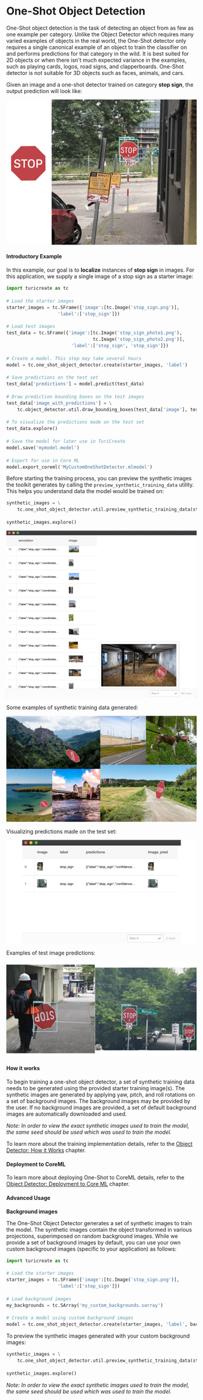 # One-Shot Object Detection

One-Shot object detection is the task of detecting an object from as few as one example per category. Unlike the Object Detector which requires many varied examples of objects in the real world, the One-Shot detector only requires a single canonical example of an object to train the classifier on and performs predictions for that category in the wild. It is best suited for 2D objects or when there isn't much expected variance in the examples, such as playing cards, logos, road signs, and clapperboards. One-Shot detector is not suitable for 3D objects such as faces, animals, and cars. 

Given an image and a one-shot detector trained on category **stop sign**, the output prediction will look like:

![Stop Sign vector and prediction images](images/stop_sign_sample.jpg) 


#### Introductory Example

In this example, our goal is to **localize** instances of **stop sign** in images. For this application, we supply a single image of a stop sign as a starter image:


```python
import turicreate as tc

# Load the starter images
starter_images = tc.SFrame({'image':[tc.Image('stop_sign.png')],
                   'label':['stop_sign']})

# Load test images
test_data = tc.SFrame({'image':[tc.Image('stop_sign_photo1.png'), 
                                tc.Image('stop_sign_photo2.png')],
                        'label':['stop_sign', 'stop_sign']})

# Create a model. This step may take several hours                                      
model = tc.one_shot_object_detector.create(starter_images, 'label')

# Save predictions on the test set
test_data['predictions'] = model.predict(test_data)

# Draw prediction bounding boxes on the test images
test_data['image_with_predictions'] = \
	tc.object_detector.util.draw_bounding_boxes(test_data['image'], test_data['predictions']) 

# To visualize the predictions made on the test set
test_data.explore()

# Save the model for later use in TuriCreate
model.save('mymodel.model')

# Export for use in Core ML
model.export_coreml('MyCustomOneShotDetector.mlmodel')
```

Before starting the training process, you can preview the synthetic images the toolkit generates by calling the `preview_synthetic_training_data` utility. This helps you understand data the model would be trained on:  


```python
synthetic_images = \
	tc.one_shot_object_detector.util.preview_synthetic_training_data(starter_images, 'label')

synthetic_images.explore()
```

![Explore synthetic images](images/synthetic_images_explore.jpg)

Some examples of synthetic training data generated:

![Sample synthetic images](images/synthetic_images_collage.jpg)


Visualizing predictions made on the test set:

![Prediction test data](images/test_data_explore.jpg)

Examples of test image predictions:

![Sample prediction image - 1 and 2](images/sample_prediction_images_1_2.jpg)


#### How it works

To begin training a one-shot object detector, a set of synthetic training data needs to be generated using the provided starter training image(s). The synthetic images are generated by applying yaw, pitch, and roll rotations on a set of background images. The background images may be provided by the user. If no background images are provided, a set of default background images are automatically downloaded and used.

*Note: In order to view the exact synthetic images used to train the model, the same seed should be used which was used to train the model.*

To learn more about the training implementation details, refer to the [Object Detector: How it Works](https://apple.github.io/turicreate/docs/userguide/object_detection/how-it-works.html) chapter.


#### Deployment to CoreML

To learn more about deploying One-Shot to CoreML details, refer to the [Object Detector: Deployment to Core ML](https://apple.github.io/turicreate/docs/userguide/object_detection/export-coreml.html) chapter.


#### Advanced Usage

**Background images**

The One-Shot Object Detector generates a set of synthetic images to train the model. The synthetic images contain the object transformed in various projections, superimposed on random background images. While we provide a set of background images by default, you can use your own custom background images (specific to your application) as follows:    

```python
import turicreate as tc

# Load the starter images
starter_images = tc.SFrame({'image':[tc.Image('stop_sign.png')],
                   'label':['stop_sign']})

# Load background images
my_backgrounds = tc.SArray('my_custom_backgrounds.sarray')

# Create a model using custom background images                                    
model = tc.one_shot_object_detector.create(starter_images, 'label', backgrounds=my_backgrounds)
```

To preview the synthetic images generated with your custom background images:

```python
synthetic_images = \
	tc.one_shot_object_detector.util.preview_synthetic_training_data(starter_images, 'label', my_backgrounds)

synthetic_images.explore()
```

*Note: In order to view the exact synthetic images used to train the model, the same seed should be used which was used to train the model.*
